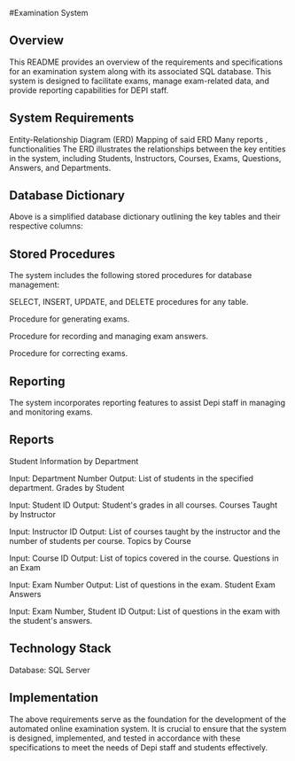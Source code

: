 #Examination System 
## Overview
This README provides an overview of the requirements and specifications for an examination system along with its associated SQL database. This system is designed to facilitate exams, manage exam-related data, and provide reporting capabilities for DEPI staff.

## System Requirements
Entity-Relationship Diagram (ERD)
Mapping of said ERD
Many reports , functionalities
The ERD illustrates the relationships between the key entities in the system, including Students, Instructors, Courses, Exams, Questions, Answers, and Departments.

## Database Dictionary
Above is a simplified database dictionary outlining the key tables and their respective columns:

## Stored Procedures
The system includes the following stored procedures for database management:

SELECT, INSERT, UPDATE, and DELETE procedures for any table.

Procedure for generating exams.

Procedure for recording and managing exam answers.

Procedure for correcting exams.

## Reporting
The system incorporates reporting features to assist Depi staff in managing and monitoring exams.

## Reports
Student Information by Department

Input: Department Number
Output: List of students in the specified department.
Grades by Student

Input: Student ID
Output: Student's grades in all courses.
Courses Taught by Instructor

Input: Instructor ID
Output: List of courses taught by the instructor and the number of students per course.
Topics by Course

Input: Course ID
Output: List of topics covered in the course.
Questions in an Exam

Input: Exam Number
Output: List of questions in the exam.
Student Exam Answers

Input: Exam Number, Student ID
Output: List of questions in the exam with the student's answers.

## Technology Stack
Database: SQL Server

## Implementation
The above requirements serve as the foundation for the development of the automated online examination system. It is crucial to ensure that the system is designed, implemented, and tested in accordance with these specifications to meet the needs of Depi staff and students effectively.

